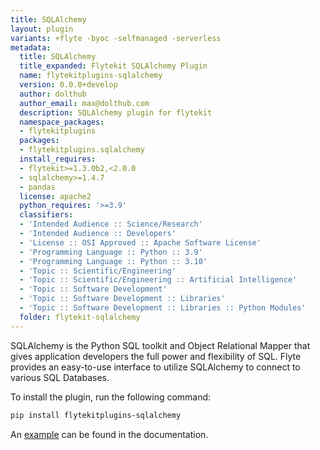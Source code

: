 ```yaml
---
title: SQLAlchemy
layout: plugin
variants: +flyte -byoc -selfmanaged -serverless
metadata:
  title: SQLAlchemy
  title_expanded: Flytekit SQLAlchemy Plugin
  name: flytekitplugins-sqlalchemy
  version: 0.0.0+develop
  author: dolthub
  author_email: max@dolthub.com
  description: SQLAlchemy plugin for flytekit
  namespace_packages:
  - flytekitplugins
  packages:
  - flytekitplugins.sqlalchemy
  install_requires:
  - flytekit>=1.3.0b2,<2.0.0
  - sqlalchemy>=1.4.7
  - pandas
  license: apache2
  python_requires: '>=3.9'
  classifiers:
  - 'Intended Audience :: Science/Research'
  - 'Intended Audience :: Developers'
  - 'License :: OSI Approved :: Apache Software License'
  - 'Programming Language :: Python :: 3.9'
  - 'Programming Language :: Python :: 3.10'
  - 'Topic :: Scientific/Engineering'
  - 'Topic :: Scientific/Engineering :: Artificial Intelligence'
  - 'Topic :: Software Development'
  - 'Topic :: Software Development :: Libraries'
  - 'Topic :: Software Development :: Libraries :: Python Modules'
  folder: flytekit-sqlalchemy
---
```



SQLAlchemy is the Python SQL toolkit and Object Relational Mapper that gives application developers the full power and flexibility of SQL. Flyte provides an easy-to-use interface to utilize SQLAlchemy to connect to various SQL Databases.

To install the plugin, run the following command:

```bash
pip install flytekitplugins-sqlalchemy
```

An [example](https://docs.flyte.org/en/latest/flytesnacks/examples/sql_plugin/sql_alchemy.html) can be found in the documentation.
